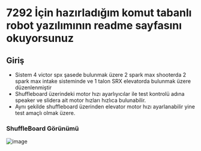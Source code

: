 # 7292 İçin hazırladığım komut tabanlı robot yazılımının readme sayfasını okuyorsunuz

## Giriş 
* Sistem 4 victor spx şasede bulunmak üzere 2 spark max shooterda 2 spark max intake sisteminde ve 1 talon SRX elevatorda bulunmak üzere düzenlenmiştir
* Shuffleboard üzerindeki motor hızı ayarlıyıcılar ile test kontrolü adına speaker ve slidera ait motor hızları hızlıca bulunabilir.
* Aynı şekilde shuffleboard üzerinden elevator motor hızı ayarlanabilir yine test amaçlı olmak üzere.
### ShuffleBoard Görünümü
![image](https://github.com/MelihOzbk/V3/assets/63925511/a0b706b4-7a4b-4148-a6d0-694321c34ad2)
